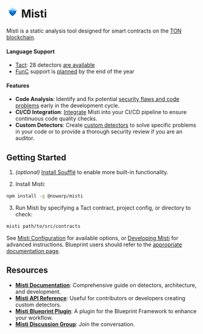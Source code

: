 # <img src="img/misti.svg" alt="Misti Logo" width="32"/> Misti
Misti is a static analysis tool designed for smart contracts on the [TON blockchain](https://ton.org/).

#### Language Support
- [Tact](https://tact-lang.org/): 28 detectors [are available](https://nowarp.io/tools/misti/docs/next/detectors)
- [FunC](https://docs.ton.org/develop/func/overview) support is [planned](https://github.com/nowarp/misti/issues/56) by the end of the year

#### Features
- **Code Analysis**: Identify and fix potential [security flaws and code problems](https://nowarp.io/tools/misti/docs/detectors) early in the development cycle.
- **CI/CD Integration**:
  [Integrate](https://nowarp.io/tools/misti/docs/tutorial/ci-cd) Misti into your CI/CD pipeline to ensure continuous code quality checks.
- **Custom Detectors**: Create [custom detectors](https://nowarp.io/tools/misti/docs/hacking/custom-detector) to solve specific problems in your code or to provide a thorough security review if you are an auditor.

## Getting Started
1. *(optional)* [Install Soufflé](https://souffle-lang.github.io/install) to enable more built-in functionality.

2. Install Misti:
```bash
npm install -g @nowarp/misti
```

3. Run Misti by specifying a Tact contract, project config, or directory to check:
```bash
misti path/to/src/contracts
```

See [Misti Configuration](https://nowarp.io/tools/misti/docs/tutorial/getting-started/) for available options, or [Developing Misti](https://nowarp.io/tools/misti/docs/next/hacking/developing-misti) for advanced instructions. Blueprint users should refer to the [appropriate documentation page](https://nowarp.io/tools/misti/docs/tutorial/blueprint).

## Resources
- **[Misti Documentation](https://nowarp.github.io/tools/misti/)**: Comprehensive guide on detectors, architecture, and development.
- **[Misti API Reference](https://nowarp.github.io/tools/misti/api)**: Useful for contributors or developers creating custom detectors.
- **[Misti Blueprint Plugin](https://github.com/nowarp/blueprint-misti)**: A plugin for the Blueprint Framework to enhance your workflow.
- **[Misti Discussion Group](https://t.me/misti_dev)**: Join the conversation.
